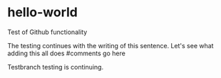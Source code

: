 # hello-world
Test of Github functionality

The testing continues with the writing of this sentence.
Let's see what adding this all does #comments go here

Testbranch testing is continuing.
